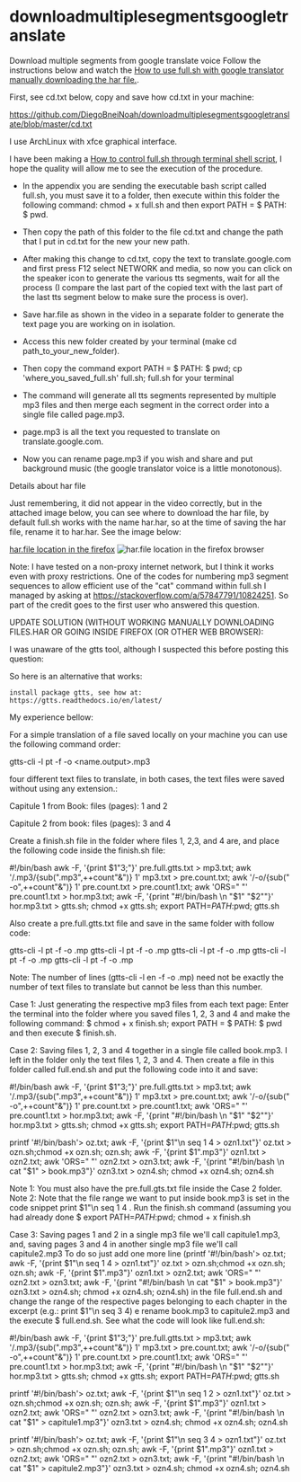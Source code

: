 # downloadmultiplesegmentsgoogletranslate
Download multiple segments from google translate voice
Follow the instructions below and watch the [How to use full.sh with google translator manually downloading the har file.](https://vimeo.com/360410735).

First, see cd.txt below, copy and save how cd.txt in your machine:

https://github.com/DiegoBneiNoah/downloadmultiplesegmentsgoogletranslate/blob/master/cd.txt

I use ArchLinux with xfce graphical interface.

I have been making a [How to control full.sh through terminal shell script](https://vimeo.com/360410735), I hope the quality will allow me to see the execution of the procedure.
- In the appendix you are sending the executable bash script called full.sh, you must save it to a folder, then execute within this folder the following command: chmod + x full.sh and then export PATH = $ PATH: $ pwd.
- Then copy the path of this folder to the file cd.txt and change the path that I put in cd.txt for the new your new path.
- After making this change to cd.txt, copy the text to translate.google.com and first press F12 select NETWORK and media, so now you can click on the speaker icon to generate the various tts segments, wait for all the process (I compare the last part of the copied text with the last part of the last tts segment below to make sure the process is over).
- Save har.file as shown in the video in a separate folder to generate the text page you are working on in isolation.
- Access this new folder created by your terminal (make cd path_to_your_new_folder).
- Then copy the command export PATH = $ PATH: $ pwd; cp 'where_you_saved_full.sh' full.sh; full.sh for your terminal

- The command will generate all tts segments represented by multiple mp3 files and then merge each segment in the correct order into a single file called page.mp3.
- page.mp3 is all the text you requested to translate on translate.google.com.

- Now you can rename page.mp3 if you wish and share and put background music (the google translator voice is a little monotonous).

Details about har file

Just remembering, it did not appear in the video correctly, but in the attached image below, you can see where to download the har file, by default full.sh works with the name har.har, so at the time of saving the har file, rename it to har.har. See the image below:

[har.file location in the firefox](https://imgur.com/a/PrQsjWb)
![har.file location in the firefox browser](https://imgur.com/a/PrQsjWb)

Note: I have tested on a non-proxy internet network, but I think it works even with proxy restrictions. One of the codes for numbering mp3 segment sequences to allow efficient use of the "cat" command within full.sh I managed by asking at https://stackoverflow.com/a/57847791/10824251. So part of the credit goes to the first user who answered this question.

UPDATE SOLUTION (WITHOUT WORKING MANUALLY DOWNLOADING FILES.HAR OR GOING INSIDE FIREFOX (OR OTHER WEB BROWSER):

I was unaware of the gtts tool, although I suspected this before posting this question:

So here is an alternative that works:

    install package gtts, see how at: https://gtts.readthedocs.io/en/latest/

My experience bellow:

For a simple translation of a file saved locally on your machine you can use the following command order:

gtts-cli -l pt -f <file>  -o  <name.output>.mp3

four different text files to translate, in both cases, the text files were saved without using any extension.:

Capitule 1 from Book: files (pages): 1 and 2

Capitule 2 from book: files (pages): 3 and 4

Create a finish.sh file in the folder where files 1, 2,3, and 4 are, and place the following code inside the finish.sh file:

#!/bin/bash
awk -F, '{print $1"3;"}' pre.full.gtts.txt > mp3.txt; awk '/\.mp3/{sub(".mp3",++count"&")} 1'  mp3.txt > pre.count.txt; awk '/\-o/{sub(" -o",++count"&")} 1'  pre.count.txt > pre.count1.txt; awk 'ORS=" "' pre.count1.txt > hor.mp3.txt; awk -F, '{print "#!/bin/bash \n "$1" "$2""}' hor.mp3.txt > gtts.sh; chmod +x gtts.sh; export PATH=$PATH:$pwd; gtts.sh

Also create a pre.full.gtts.txt file and save in the same folder with follow code:

gtts-cli -l pt -f   -o  .mp
gtts-cli -l pt -f   -o  .mp
gtts-cli -l pt -f   -o  .mp
gtts-cli -l pt -f   -o  .mp
gtts-cli -l pt -f   -o  .mp

Note: The number of lines (gtts-cli -l en -f -o .mp) need not be exactly the number of text files to translate but cannot be less than this number.

Case 1: Just generating the respective mp3 files from each text page: Enter the terminal into the folder where you saved files 1, 2, 3 and 4 and make the following command: $ chmod + x finish.sh; export PATH = $ PATH: $ pwd and then execute $ finish.sh.

Case 2: Saving files 1, 2, 3 and 4 together in a single file called book.mp3. I left in the folder only the text files 1, 2, 3 and 4. Then create a file in this folder called full.end.sh and put the following code into it and save:

#!/bin/bash
awk -F, '{print $1"3;"}' pre.full.gtts.txt > mp3.txt; awk '/\.mp3/{sub(".mp3",++count"&")} 1'  mp3.txt > pre.count.txt; awk '/\-o/{sub(" -o",++count"&")} 1'  pre.count.txt > pre.count1.txt; awk 'ORS=" "' pre.count1.txt > hor.mp3.txt; awk -F, '{print "#!/bin/bash \n "$1" "$2""}' hor.mp3.txt > gtts.sh; chmod +x gtts.sh; export PATH=$PATH:$pwd; gtts.sh

printf '#!/bin/bash'> oz.txt; awk -F, '{print $1"\n seq 1 4 > ozn1.txt"}' oz.txt > ozn.sh;chmod +x ozn.sh; ozn.sh; awk -F, '{print $1".mp3"}' ozn1.txt > ozn2.txt; awk 'ORS=" "' ozn2.txt > ozn3.txt; awk -F, '{print "#!/bin/bash \n cat "$1" > book.mp3"}' ozn3.txt > ozn4.sh; chmod +x ozn4.sh; ozn4.sh

Note 1: You must also have the pre.full.gts.txt file inside the Case 2 folder. Note 2: Note that the file range we want to put inside book.mp3 is set in the code snippet print $1"\n seq 1 4 . Run the finish.sh command (assuming you had already done $ export PATH=$PATH:$pwd; chmod + x finish.sh

Case 3: Saving pages 1 and 2 in a single mp3 file we'll call capitule1.mp3, and, saving pages 3 and 4 in another single mp3 file we'll call capitule2.mp3 To do so just add one more line (printf '#!/bin/bash'> oz.txt; awk -F, '{print $1"\n seq 1 4 > ozn1.txt"}' oz.txt > ozn.sh;chmod +x ozn.sh; ozn.sh; awk -F, '{print $1".mp3"}' ozn1.txt > ozn2.txt; awk 'ORS=" "' ozn2.txt > ozn3.txt; awk -F, '{print "#!/bin/bash \n cat "$1" > book.mp3"}' ozn3.txt > ozn4.sh; chmod +x ozn4.sh; ozn4.sh) in the file full.end.sh and change the range of the respective pages belonging to each chapter in the excerpt (e.g.: print $1"\n seq 3 4) e rename book.mp3 to capitule2.mp3 and the execute $ full.end.sh. See what the code will look like full.end.sh:

#!/bin/bash
awk -F, '{print $1"3;"}' pre.full.gtts.txt > mp3.txt; awk '/\.mp3/{sub(".mp3",++count"&")} 1'  mp3.txt > pre.count.txt; awk '/\-o/{sub(" -o",++count"&")} 1'  pre.count.txt > pre.count1.txt; awk 'ORS=" "' pre.count1.txt > hor.mp3.txt; awk -F, '{print "#!/bin/bash \n "$1" "$2""}' hor.mp3.txt > gtts.sh; chmod +x gtts.sh; export PATH=$PATH:$pwd; gtts.sh

printf '#!/bin/bash'> oz.txt; awk -F, '{print $1"\n seq 1 2 > ozn1.txt"}' oz.txt > ozn.sh;chmod +x ozn.sh; ozn.sh; awk -F, '{print $1".mp3"}' ozn1.txt > ozn2.txt; awk 'ORS=" "' ozn2.txt > ozn3.txt; awk -F, '{print "#!/bin/bash \n cat "$1" > capitule1.mp3"}' ozn3.txt > ozn4.sh; chmod +x ozn4.sh; ozn4.sh

printf '#!/bin/bash'> oz.txt; awk -F, '{print $1"\n seq 3 4 > ozn1.txt"}' oz.txt > ozn.sh;chmod +x ozn.sh; ozn.sh; awk -F, '{print $1".mp3"}' ozn1.txt > ozn2.txt; awk 'ORS=" "' ozn2.txt > ozn3.txt; awk -F, '{print "#!/bin/bash \n cat "$1" > capitule2.mp3"}' ozn3.txt > ozn4.sh; chmod +x ozn4.sh; ozn4.sh


